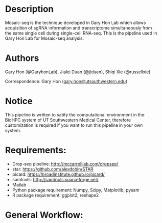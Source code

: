 Description
=============
Mosaic-seq is the technique developed in Gary Hon Lab which allows acquisition of sgRNA information and transcriptome simultaneously from the same single cell during single-cell RNA-seq. This is the pipeline used in Gary Hon Lab for Mosaic-seq analysis. 

Authors
==============
Gary Hon (@GaryhonLab), Jialei Duan (@jlduan), Shiqi Xie (@russellxie)

Correspondence: Gary Hon (gary.hon@utsouthwestern.edu)

Notice
===============
This pipeline is written to satify the computational environment in the BioHPC system of UT Southwestern Medical Center, therefore customization is required if you want to run this pipeline in your own system. 

Requirements: 
==============
  * Drop-seq pipeline: http://mccarrolllab.com/dropseq/
  * star: https://github.com/alexdobin/STAR
  * picard: https://broadinstitute.github.io/picard/
  * samtools: http://samtools.sourceforge.net/
  * Matlab
  * Python package requirement: Numpy, Scipy, Matplotlib, pysam
  * R package requirement: ggplot2, reshape2
    
General Workflow:
=================

